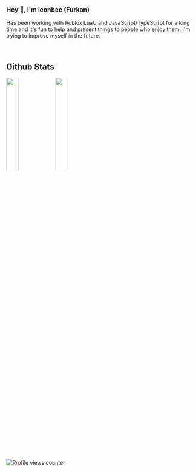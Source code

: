 ### Hey 👋, I'm leonbee (Furkan)

Has been working with Roblox LuaU and JavaScript/TypeScript for a long time and it's fun to help and present things to people who enjoy them. I'm trying to improve myself in the future.
 

<br/> 


## Github Stats  
<img src="https://github-readme-stats.vercel.app/api?username=leonbee1&show_icons=true&count_private=true&hide_border=true" align="center" style="width: 25%" />

</td><td valign="top" width="50%">

<img src="https://github-readme-stats.vercel.app/api/top-langs/?username=leonbee1&hide_border=true&layout=compact" align="center" style="width: 25%" />

<br/>  

  

<br/>  

![Profile views counter](https://komarev.com/ghpvc/?username=leonbee1&&style=flat-square)  

<br/> 
